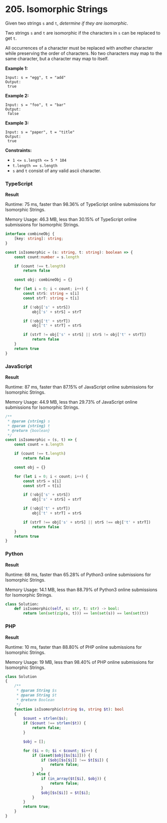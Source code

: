 # 205. Isomorphic Strings

Given two strings `s` and `t`, _determine if they are isomorphic_.

Two strings `s` and `t` are isomorphic if the characters in `s` can be replaced to get `t`.

All occurrences of a character must be replaced with another character while preserving the order of characters. No two characters may map to the same character, but a character may map to itself.

**Example 1:**

```
Input: s = "egg", t = "add"
Output:
 true
```

**Example 2:**

```
Input: s = "foo", t = "bar"
Output:
 false
```

**Example 3:**

```
Input: s = "paper", t = "title"
Output:
 true
```

**Constraints:**

* `1 <= s.length <= 5 * 104`
* `t.length == s.length`
* `s` and `t` consist of any valid ascii character.

### TypeScript

**Result**

Runtime: 75 ms, faster than 98.36% of TypeScript online submissions for Isomorphic Strings.

Memory Usage: 46.3 MB, less than 30.15% of TypeScript online submissions for Isomorphic Strings.

```typescript
interface combineObj {
    [key: string]: string;
}

const isIsomorphic = (s: string, t: string): boolean => {
    const count:number = s.length

    if (count !== t.length)
        return false

    const obj: combineObj = {}

    for (let i = 0; i < count; i++) {
        const strS: string = s[i]
        const strT: string = t[i]

        if (!obj['s' + strS])
            obj['s' + strS] = strT

        if (!obj['t' + strT])
            obj['t' + strT] = strS

        if (strT != obj['s' + strS] || strS != obj['t' + strT])
            return false
    }
    return true
}
```

### JavaScript

**Result**

Runtime: 87 ms, faster than 87.15% of JavaScript online submissions for Isomorphic Strings.

Memory Usage: 44.9 MB, less than 29.73% of JavaScript online submissions for Isomorphic Strings.

```javascript
/**
 * @param {string} s
 * @param {string} t
 * @return {boolean}
 */
const isIsomorphic = (s, t) => {
    const count = s.length

    if (count !== t.length)
        return false

    const obj = {}

    for (let i = 0; i < count; i++) {
        const strS = s[i]
        const strT = t[i]

        if (!obj['s' + strS])
            obj['s' + strS] = strT

        if (!obj['t' + strT])
            obj['t' + strT] = strS

        if (strT !== obj['s' + strS] || strS !== obj['t' + strT])
            return false
    }
    return true
}
```

### Python

**Result**

Runtime: 68 ms, faster than 65.28% of Python3 online submissions for Isomorphic Strings.

Memory Usage: 14.1 MB, less than 88.79% of Python3 online submissions for Isomorphic Strings.

```python
class Solution:
    def isIsomorphic(self, s: str, t: str) -> bool:
        return len(set(zip(s, t))) == len(set(s)) == len(set(t))
```

### PHP

**Result**

Runtime: 10 ms, faster than 88.80% of PHP online submissions for Isomorphic Strings.

Memory Usage: 19 MB, less than 98.40% of PHP online submissions for Isomorphic Strings.

```php
class Solution
{
    /**
     * @param String $s
     * @param String $t
     * @return Boolean
     */
    function isIsomorphic(string $s, string $t): bool
    {
        $count = strlen($s);
        if ($count !== strlen($t)) {
            return false;
        }

        $obj = [];

        for ($i = 0; $i < $count; $i++) {
            if (isset($obj[$s[$i]])) {
                if ($obj[$s[$i]] !== $t[$i]) {
                    return false;
                }
            } else {
                if (in_array($t[$i], $obj)) {
                    return false;
                }
                $obj[$s[$i]] = $t[$i];
            }
        }
        return true;
    }
}
```
